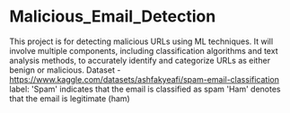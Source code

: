 # Malicious_Email_Detection
This project is for detecting malicious URLs using ML techniques. It will involve multiple components, including classification algorithms and text analysis methods, to accurately identify and categorize URLs as either benign or malicious. Dataset - https://www.kaggle.com/datasets/ashfakyeafi/spam-email-classification
label:
'Spam' indicates that the email is classified as spam
'Ham' denotes that the email is legitimate (ham)
